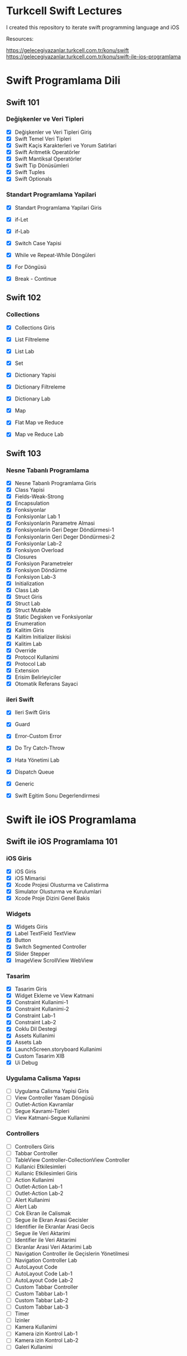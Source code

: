 # Turkcell Swift Lectures

I created this repository to iterate swift programming language and iOS

Resources:

https://gelecegiyazanlar.turkcell.com.tr/konu/swift    
https://gelecegiyazanlar.turkcell.com.tr/konu/swift-ile-ios-programlama

# Swift Programlama Dili

## Swift 101
### Değişkenler ve Veri Tipleri
- [x] Değişkenler ve Veri Tipleri Giriş
- [x] Swift Temel Veri Tipleri
- [x] Swift Kaçis Karakterleri ve Yorum Satirlari
- [x] Swift Aritmetik Operatörler
- [x] Swift Mantiksal Operatörler
- [x] Swift Tip Dönüsümleri
- [x] Swift Tuples
- [x] Swift Optionals
### Standart Programlama Yapilari
- [x] Standart Programlama Yapilari Giris
- [x] if-Let
- [x] if-Lab
- [x] Switch Case Yapisi
- [x] While ve Repeat-While Döngüleri
- [x] For Döngüsü
- [x] Break - Continue


## Swift 102
### Collections
- [x] Collections Giris
- [x] List Filtreleme
- [x] List Lab
- [x] Set
- [x] Dictionary Yapisi
- [x] Dictionary Filtreleme
- [x] Dictionary Lab
- [x] Мар
- [x] Flat Map ve Reduce
- [x] Map ve Reduce Lab


## Swift 103
### Nesne Tabanlı Programlama
- [x] Nesne Tabanlı Programlama Giris
- [x] Class Yapisi
- [x] Fields-Weak-Strong
- [x] Encapsulation
- [x] Fonksiyonlar
- [x] Fonksiyonlar Lab 1
- [x] Fonksiyonlarin Parametre Almasi
- [x] Fonksiyonlarin Geri Deger Döndürmesi-1
- [x] Fonksiyonlarin Geri Deger Döndürmesi-2
- [x] Fonksiyonlar Lab-2
- [x] Fonksiyon Overload
- [x] Closures
- [x] Fonksiyon Parametreler
- [x] Fonksiyon Döndürme
- [x] Fonksiyon Lab-3
- [x] Initialization
- [x] Class Lab
- [x] Struct Giris
- [x] Struct Lab
- [x] Struct Mutable
- [x] Static Degisken ve Fonksiyonlar
- [x] Enumeration
- [x] Kalitim Giris
- [x] Kalitim Initializer iliskisi
- [x] Kalitim Lab
- [x] Override
- [x] Protocol Kullanimi
- [x] Protocol Lab
- [x] Extension
- [x] Erisim Belirleyiciler
- [x] Otomatik Referans Sayaci
### ileri Swift
- [x] lleri Swift Giris
- [x] Guard
- [x] Error-Custom Error
- [x] Do Try Catch-Throw
- [x] Hata Yönetimi Lab
- [x] Dispatch Queue
- [x] Generic
- [x] Swift Egitim Sonu Degerlendirmesi


# Swift ile iOS Programlama

## Swift ile iOS Programlama 101 
### iOS Giris
- [x] iOS Giris
- [x] iOS Mimarisi
- [x] Xcode Projesi Olusturma ve Calistirma
- [x] Simulator Olusturma ve Kurulumlari
- [x] Xcode Proje Dizini Genel Bakis
### Widgets
- [x] Widgets Giris
- [x] Label TextField TextView
- [x] Button
- [x] Switch Segmented Controller
- [x] Slider Stepper
- [x] ImageView ScrollView WebView
### Tasarim
- [x] Tasarim Giris
- [x] Widget Ekleme ve View Katmani
- [x] Constraint Kullanimi-1
- [x] Constraint Kullanimi-2
- [x] Constraint Lab-1
- [x] Constraint Lab-2
- [x] Coklu Dil Destegi
- [x] Assets Kullanimi
- [x] Assets Lab
- [x] LaunchScreen.storyboard Kullanimi
- [x] Custom Tasarim XIB
- [x] Ui Debug
### Uygulama Calisma Yapısı
- [ ] Uygulama Calisma Yapisi Giris
- [ ] View Controller Yasam Döngüsü
- [ ] Outlet-Action Kavramlar
- [ ] Segue Kavrami-Tipleri
- [ ] View Katmani-Segue Kullanimi
### Controllers
- [ ] Controllers Giris
- [ ] Tabbar Controller
- [ ] TableView Controller-CollectionView Controller
- [ ] Kullanici Etkilesimleri
- [ ] Kullanic Etkilesimleri Giris
- [ ] Action Kullanimi
- [ ] Outlet-Action Lab-1
- [ ] Outlet-Action Lab-2
- [ ] Alert Kullanimi
- [ ] Alert Lab
- [ ] Cok Ekran ile Calismak
- [ ] Segue ile Ekran Arasi Gecisler
- [ ] Identifier ile Ekranlar Arasi Gecis
- [ ] Segue ile Veri Aktarimi
- [ ] Identifier ile Veri Aktarimi
- [ ] Ekranlar Arasi Veri Aktarimi Lab
- [ ] Navigation Controller ile Geçislerin Yönetilmesi
- [ ] Navigation Controller Lab
- [ ] AutoLayout Code
- [ ] AutoLayout Code Lab-1
- [ ] AutoLayout Code Lab-2
- [ ] Custom Tabbar Controller
- [ ] Custom Tabbar Lab-1
- [ ] Custom Tabbar Lab-2
- [ ] Custom Tabbar Lab-3
- [ ] Timer
- [ ] İzinler
- [ ] Kamera Kullanimi
- [ ] Kamera izin Kontrol Lab-1
- [ ] Kamera izin Kontrol Lab-2
- [ ] Galeri Kullanimi
